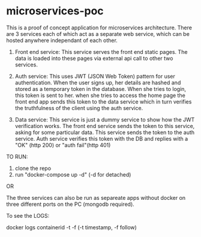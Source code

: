 # microservices-poc

This is a proof of concept application for microservices architecture.
There are 3 services each of which act as a separate web service, which can be hosted anywhere independant of each other.

1. Front end service:
  This service serves the front end static pages. The data is loaded into these pages via external api call to other two services.
  
2. Auth service:
  This uses JWT (JSON Web Token) pattern for user authentication. When the user signs up, her details are hashed and stored as a temporary token in the database.
  When she tries to login, this token is sent to her. 
  when she tries to access the home page the front end app sends this token to the data service which in turn verifies the truthfulness of the client using the auth service.

3. Data service:
  This service is just a dummy service to show how the JWT verification works. The front end service sends the token to this service, asking for some particular data.
  This service sends the token to the auth service. Auth service verifies this token with the DB and replies with a "OK" (http 200) or "auth fail"(http 401)

TO RUN:

1. clone the repo
2. run "docker-compose up -d" (-d for detached)

OR 

The three services can also be run as separeate apps without docker on three different ports on the PC (mongodb required).


To see the LOGS:

docker logs containerid -t -f 
(-t timestamp, -f follow)

